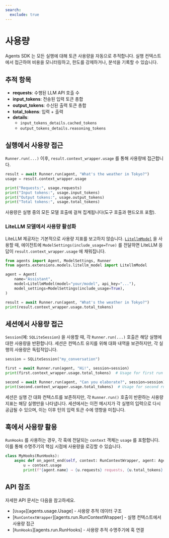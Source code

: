 ```yaml
---
search:
  exclude: true
---
```

# 사용량

Agents SDK 는 모든 실행에 대해 토큰 사용량을 자동으로 추적합니다. 실행 컨텍스트에서 접근하여 비용을 모니터링하고, 한도를 강제하거나, 분석을 기록할 수 있습니다.

## 추적 항목

- **requests**: 수행된 LLM API 호출 수
- **input_tokens**: 전송된 입력 토큰 총합
- **output_tokens**: 수신된 출력 토큰 총합
- **total_tokens**: 입력 + 출력
- **details**:
  - `input_tokens_details.cached_tokens`
  - `output_tokens_details.reasoning_tokens`

## 실행에서 사용량 접근

`Runner.run(...)` 이후, `result.context_wrapper.usage` 를 통해 사용량에 접근합니다.

```python
result = await Runner.run(agent, "What's the weather in Tokyo?")
usage = result.context_wrapper.usage

print("Requests:", usage.requests)
print("Input tokens:", usage.input_tokens)
print("Output tokens:", usage.output_tokens)
print("Total tokens:", usage.total_tokens)
```

사용량은 실행 중의 모든 모델 호출에 걸쳐 집계됩니다(도구 호출과 핸드오프 포함).

### LiteLLM 모델에서 사용량 활성화

LiteLLM 제공자는 기본적으로 사용량 지표를 보고하지 않습니다. [`LitellmModel`](models/litellm.md) 을 사용할 때, 에이전트에 `ModelSettings(include_usage=True)` 를 전달하면 LiteLLM 응답이 `result.context_wrapper.usage` 에 채워집니다.

```python
from agents import Agent, ModelSettings, Runner
from agents.extensions.models.litellm_model import LitellmModel

agent = Agent(
    name="Assistant",
    model=LitellmModel(model="your/model", api_key="..."),
    model_settings=ModelSettings(include_usage=True),
)

result = await Runner.run(agent, "What's the weather in Tokyo?")
print(result.context_wrapper.usage.total_tokens)
```

## 세션에서 사용량 접근

`Session`(예: `SQLiteSession`) 을 사용할 때, 각 `Runner.run(...)` 호출은 해당 실행에 대한 사용량을 반환합니다. 세션은 컨텍스트 유지를 위해 대화 내역을 보관하지만, 각 실행의 사용량은 독립적입니다.

```python
session = SQLiteSession("my_conversation")

first = await Runner.run(agent, "Hi!", session=session)
print(first.context_wrapper.usage.total_tokens)  # Usage for first run

second = await Runner.run(agent, "Can you elaborate?", session=session)
print(second.context_wrapper.usage.total_tokens)  # Usage for second run
```

세션은 실행 간 대화 컨텍스트를 보존하지만, 각 `Runner.run()` 호출이 반환하는 사용량 지표는 해당 실행만을 나타냅니다. 세션에서는 이전 메시지가 각 실행의 입력으로 다시 공급될 수 있으며, 이는 이후 턴의 입력 토큰 수에 영향을 미칩니다.

## 훅에서 사용량 활용

`RunHooks` 를 사용하는 경우, 각 훅에 전달되는 `context` 객체는 `usage` 를 포함합니다. 이를 통해 수명주기의 핵심 시점에 사용량을 로깅할 수 있습니다.

```python
class MyHooks(RunHooks):
    async def on_agent_end(self, context: RunContextWrapper, agent: Agent, output: Any) -> None:
        u = context.usage
        print(f"{agent.name} → {u.requests} requests, {u.total_tokens} total tokens")
```

## API 참조

자세한 API 문서는 다음을 참고하세요.

-   [`Usage`][agents.usage.Usage] - 사용량 추적 데이터 구조
-   [`RunContextWrapper`][agents.run.RunContextWrapper] - 실행 컨텍스트에서 사용량 접근
-   [`RunHooks`][agents.run.RunHooks] - 사용량 추적 수명주기에 훅 연결
